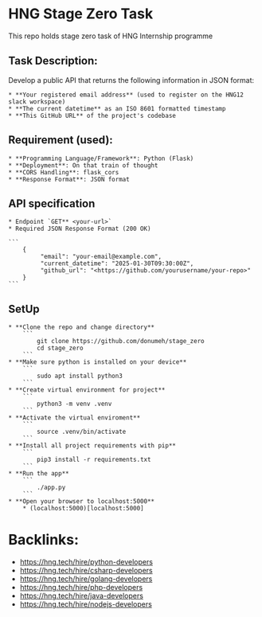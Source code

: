 # HNG Stage Zero Task

This repo holds stage zero task of HNG Internship programme


## Task Description:

Develop a public API that returns the following information in JSON format:

	* **Your registered email address** (used to register on the HNG12 slack workspace)
	* **The current datetime** as an ISO 8601 formatted timestamp
	* **This GitHub URL** of the project's codebase

## Requirement (used):
	* **Programming Language/Framework**: Python (Flask)
	* **Deployment**: On that train of thought
	* **CORS Handling**: flask_cors
	* **Response Format**: JSON format


## API specification
	* Endpoint `GET** <your-url>`
	* Required JSON Response Format (200 OK)

	```
		{
 			 "email": "your-email@example.com",
			 "current_datetime": "2025-01-30T09:30:00Z",
			 "github_url": "<https://github.com/yourusername/your-repo>"
		}
	```

## SetUp
	* **Clone the repo and change directory**
		```
			git clone https://github.com/donumeh/stage_zero
			cd stage_zero
		```
	* **Make sure python is installed on your device**
		```
			sudo apt install python3
		```
	* **Create virtual environment for project**
		```
			python3 -m venv .venv
		```
	* **Activate the virtual enviroment**
		```
			source .venv/bin/activate
		```
	* **Install all project requirements with pip**
		```
			pip3 install -r requirements.txt
		```
	* **Run the app**
		```
			./app.py
		```
	* **Open your browser to localhost:5000**
		* (localhost:5000)[localhost:5000]

# Backlinks:
* https://hng.tech/hire/python-developers
* https://hng.tech/hire/csharp-developers
* https://hng.tech/hire/golang-developers
* https://hng.tech/hire/php-developers
* https://hng.tech/hire/java-developers
* https://hng.tech/hire/nodejs-developers


